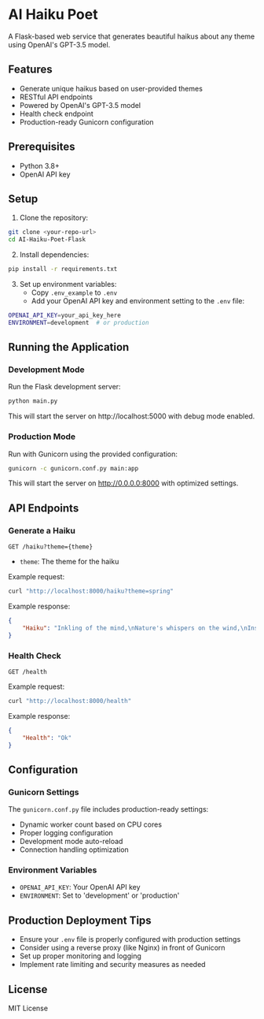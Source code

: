 # AI Haiku Poet

A Flask-based web service that generates beautiful haikus about any theme using OpenAI's GPT-3.5 model.

## Features

- Generate unique haikus based on user-provided themes
- RESTful API endpoints
- Powered by OpenAI's GPT-3.5 model
- Health check endpoint
- Production-ready Gunicorn configuration

## Prerequisites

- Python 3.8+
- OpenAI API key

## Setup

1. Clone the repository:
```bash
git clone <your-repo-url>
cd AI-Haiku-Poet-Flask
```

2. Install dependencies:
```bash
pip install -r requirements.txt
```

3. Set up environment variables:
   - Copy `.env_example` to `.env`
   - Add your OpenAI API key and environment setting to the `.env` file:
```bash
OPENAI_API_KEY=your_api_key_here
ENVIRONMENT=development  # or production
```

## Running the Application

### Development Mode
Run the Flask development server:
```bash
python main.py
```
This will start the server on http://localhost:5000 with debug mode enabled.

### Production Mode
Run with Gunicorn using the provided configuration:
```bash
gunicorn -c gunicorn.conf.py main:app
```
This will start the server on http://0.0.0.0:8000 with optimized settings.

## API Endpoints

### Generate a Haiku
```
GET /haiku?theme={theme}
```
- `theme`: The theme for the haiku

Example request:
```bash
curl "http://localhost:8000/haiku?theme=spring"
```

Example response:
```json
{
    "Haiku": "Inkling of the mind,\nNature's whispers on the wind,\nInspiration finds."
}
```

### Health Check
```
GET /health
```
Example request:
```bash
curl "http://localhost:8000/health"
```

Example response:
```json
{
    "Health": "Ok"
}
```

## Configuration

### Gunicorn Settings
The `gunicorn.conf.py` file includes production-ready settings:
- Dynamic worker count based on CPU cores
- Proper logging configuration
- Development mode auto-reload
- Connection handling optimization

### Environment Variables
- `OPENAI_API_KEY`: Your OpenAI API key
- `ENVIRONMENT`: Set to 'development' or 'production'

## Production Deployment Tips

- Ensure your `.env` file is properly configured with production settings
- Consider using a reverse proxy (like Nginx) in front of Gunicorn
- Set up proper monitoring and logging
- Implement rate limiting and security measures as needed

## License

MIT License 